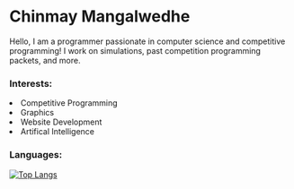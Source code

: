 # Chinmay Mangalwedhe

Hello, I am a programmer passionate in computer science and competitive programming! I work on simulations, past competition programming packets, and more.

### Interests:
<li>Competitive Programming</li>
<li>Graphics</li>
<li>Website Development</li>
<li>Artifical Intelligence</li>

### Languages:

[![Top Langs](https://github-readme-stats.vercel.app/api/top-langs/?username=cmangalwedhe&layout=compact&theme=dark)](https://github.com/anuraghazra/github-readme-stats)
